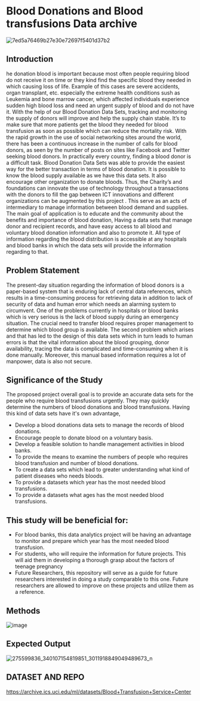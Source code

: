# Blood Donations and Blood transfusions Data archive
![7ed5a76469b27e30e72697f5401d37b2](https://user-images.githubusercontent.com/102384528/160523278-e0f9bef8-7311-4395-9131-122b029d4a5c.gif)
## Introduction
he donation blood is important because most often people requiring blood do not receive it on time or they kind find the specific blood they needed in which causing loss of life. Example of this cases are severe accidents, organ transplant, etc. especially the extreme health conditions sush as Leukemia and bone marrow cancer, which affected individuals experience sudden high blood loss and need an urgent supply of blood and do not have it. With the help of our Blood Donation Data Sets, tracking and  monitoring the supply of donors will improve and help the supply chain stable. It’s to make sure that more patients get the blood they needed for blood transfusion as soon as possible which can reduce the mortality risk. 
With the rapid growth in the use of social networking sites around the world, there has been a continuous increase in the number of calls for blood donors, as seen by the number of posts on sites like Facebook and Twitter seeking blood donors. In practically every country, finding a blood donor is a difficult task.  Blood Donation Data Sets was able to provide the easiest way for the better transaction in terms of blood donation. It is possible to know the blood supply available as we have this data sets. It also encourage other organization to donate bloods. Thus, the Charity’s and foundations can innovate the use of technology throughout a transactions with the donors to fill the gap between ICT innovations and different organizations can be augmented by this project .  This serve as an acts of intermediary to manage information between blood demand and supplies. The main goal of application is to educate and the community about the benefits and importance of blood donation, Having a data sets that manage donor and recipient records, and have easy access to all blood and voluntary blood donation information and also to promote it. All type of information regarding the blood distribution is accessible at any hospitals and blood banks in which the data sets will provide the information  regarding to that.
## Problem Statement
The present-day situation regarding the information of blood donors is a paper-based system that is enduring lack of central data references, which results in a time-consuming process for retrieving data in addition to lack of security of data and human error which needs an alarming system to circumvent. One of the problems currently in hospitals or blood banks which is very serious is the lack of blood supply during an emergency situation. The crucial need to transfer blood requires proper management to determine which blood group is available. The second problem which arises and that has led to the design of this data sets which in turn leads to human errors is that the vital information about the blood grouping, donor availability, tracing the data is complicated and time-consuming when it is done manually. Moreover, this manual based information requires a lot of manpower, data is also not secure. 
## Significance of the Study
The proposed project overall goal is to provide an accurate data sets for the people who require blood transfusions urgently. They may quickly determine the numbers of blood donations and blood transfusions. Having this kind of data sets have it's own advantage,
- Develop a blood donations data sets to manage the records of blood donations.
- Encourage people to donate blood on a voluntary basis.
- Develop a feasible solution to handle management activities in blood banks.
- To provide the means to examine the numbers of people who requires blood transfusion and number of blood donations.
- To create a data sets which lead to greater understanding what kind of patient diseases who needs bloods.
- To provide a datasets which year has the most needed blood transfusions.
- To provide a datasets what ages has the most needed blood transfusions.
## This study will be beneficial for:
- For blood banks, this data analytics project will be having an advantage to monitor and prepare which year has the most needed blood transfusion.
- For students, who will require the information for future projects. This will aid them in developing a thorough grasp about the factors of teenage pregnancy
- Future Researchers, this repository will serve as a guide for future researchers interested in doing a study comparable to this one. Future researchers are allowed to improve on these projects and utilize them as a reference.
## Methods
![image](https://user-images.githubusercontent.com/102384528/160641167-65eb3475-33cc-4ec0-a6b2-be9b4e94b6e0.png)
## Expected Output
![275599836_340107154819851_3011918849049489673_n](https://user-images.githubusercontent.com/102384528/160980411-1e38796a-a626-412c-b699-5766783dc49e.png)
## DATASET AND REPO
 https://archive.ics.uci.edu/ml/datasets/Blood+Transfusion+Service+Center


